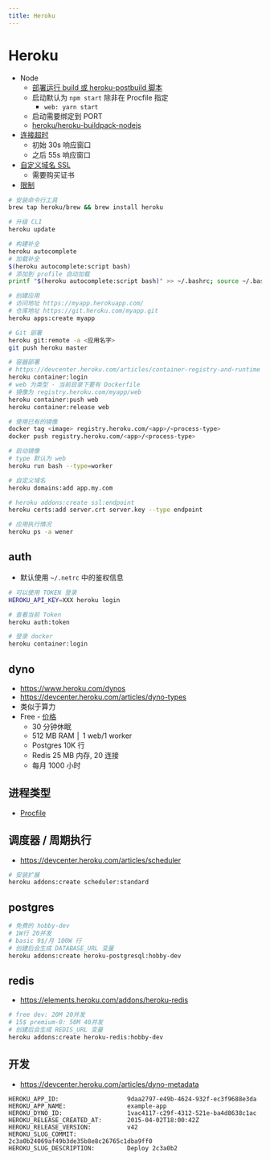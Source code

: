 ```yaml
---
title: Heroku
---
```


# Heroku

- Node
  - [部署运行 build 或 heroku-postbuild 脚本](https://devcenter.heroku.com/changelog-items/1573)
  - 启动默认为 `npm start` 除非在 Procfile 指定
    - `web: yarn start`
  - 启动需要绑定到 PORT
  - [heroku/heroku-buildpack-nodejs](https://github.com/heroku/heroku-buildpack-nodejs)
- [连接超时](https://devcenter.heroku.com/articles/request-timeout#long-polling-and-streaming-responses)
  - 初始 30s 响应窗口
  - 之后 55s 响应窗口
- [自定义域名 SSL](https://devcenter.heroku.com/articles/ssl-endpoint)
  - 需要购买证书
- [限制](https://devcenter.heroku.com/articles/limits)

```bash
# 安装命令行工具
brew tap heroku/brew && brew install heroku

# 升级 CLI
heroku update

# 构建补全
heroku autocomplete
# 加载补全
$(heroku autocomplete:script bash)
# 添加到 profile 自动加载
printf "$(heroku autocomplete:script bash)" >> ~/.bashrc; source ~/.bashrc

# 创建应用
# 访问地址 https://myapp.herokuapp.com/
# 仓库地址 https://git.heroku.com/myapp.git
heroku apps:create myapp

# Git 部署
heroku git:remote -a <应用名字>
git push heroku master

# 容器部署
# https://devcenter.heroku.com/articles/container-registry-and-runtime
heroku container:login
# web 为类型 - 当前目录下要有 Dockerfile
# 镜像为 registry.heroku.com/myapp/web
heroku container:push web
heroku container:release web

# 使用已有的镜像
docker tag <image> registry.heroku.com/<app>/<process-type>
docker push registry.heroku.com/<app>/<process-type>

# 启动镜像
# type 默认为 web
heroku run bash --type=worker
```

```bash
# 自定义域名
heroku domains:add app.my.com

# heroku addons:create ssl:endpoint
heroku certs:add server.crt server.key --type endpoint
```

```bash
# 应用执行情况
heroku ps -a wener
```

## auth

- 默认使用 `~/.netrc` 中的鉴权信息

```bash
# 可以使用 TOKEN 登录
HEROKU_API_KEY=XXX heroku login

# 查看当前 Token
heroku auth:token

# 登录 docker
heroku container:login
```

## dyno

- https://www.heroku.com/dynos
- https://devcenter.heroku.com/articles/dyno-types
- 类似于算力
- Free - [价格](https://www.heroku.com/pricing)
  - 30 分钟休眠
  - 512 MB RAM │ 1 web/1 worker
  - Postgres 10K 行
  - Redis 25 MB 内存, 20 连接
  - 每月 1000 小时

## 进程类型

- [Procfile](https://devcenter.heroku.com/articles/procfile)

## 调度器 / 周期执行

- https://devcenter.heroku.com/articles/scheduler

```bash
# 安装扩展
heroku addons:create scheduler:standard
```

## postgres

```bash
# 免费的 hobby-dev
# 1W行 20并发
# basic 9$/月 100W 行
# 创建后会生成 DATABASE_URL 变量
heroku addons:create heroku-postgresql:hobby-dev
```

## redis

- https://elements.heroku.com/addons/heroku-redis

```bash
# free dev: 20M 20并发
# 15$ premium-0: 50M 40并发
# 创建后会生成 REDIS_URL 变量
heroku addons:create heroku-redis:hobby-dev
```

## 开发

- https://devcenter.heroku.com/articles/dyno-metadata

```
HEROKU_APP_ID:                   9daa2797-e49b-4624-932f-ec3f9688e3da
HEROKU_APP_NAME:                 example-app
HEROKU_DYNO_ID:                  1vac4117-c29f-4312-521e-ba4d8638c1ac
HEROKU_RELEASE_CREATED_AT:       2015-04-02T18:00:42Z
HEROKU_RELEASE_VERSION:          v42
HEROKU_SLUG_COMMIT:              2c3a0b24069af49b3de35b8e8c26765c1dba9ff0
HEROKU_SLUG_DESCRIPTION:         Deploy 2c3a0b2
```
